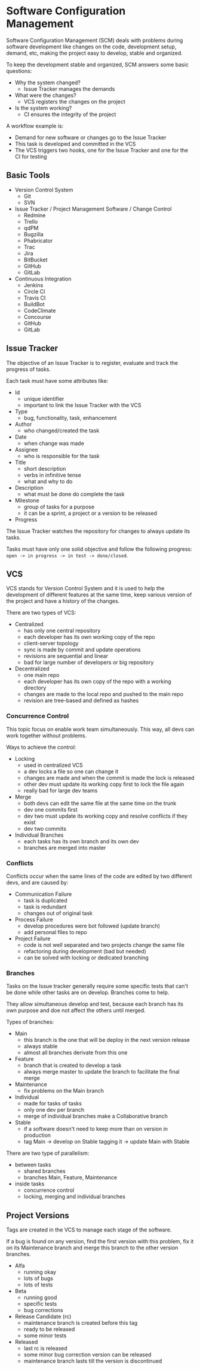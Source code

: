 # Software Configuration Management

Software Configuration Management (SCM) deals with problems during software development like changes on the code, development setup, demand, etc, making the project easy to develop, stable and organized.

To keep the development stable and organized, SCM answers some basic questions:
- Why the system changed?
  - Issue Tracker manages the demands
- What were the changes?
  - VCS registers the changes on the project
- Is the system working?
  - CI ensures the integrity of the project

A workflow example is:
  - Demand for new software or changes go to the Issue Tracker
  - This task is developed and committed in the VCS
  - The VCS triggers two hooks, one for the Issue Tracker and one for the CI for testing

## Basic Tools
- Version Control System
  - Git
  - SVN
- Issue Tracker / Project Management Software / Change Control
  - Redmine
  - Trello
  - qdPM
  - Bugzilla
  - Phabricator
  - Trac
  - Jira
  - BitBucket
  - GitHub
  - GitLab
- Continuous Integration
  - Jenkins
  - Circle CI
  - Travis CI
  - BuildBot
  - CodeClimate
  - Concourse
  - GitHub
  - GitLab

## Issue Tracker
The objective of an Issue Tracker is to register, evaluate and track the progress of tasks.

Each task must have some attributes like:

- Id
  - unique identifier
  - important to link the Issue Tracker with the VCS
- Type
  - bug, functionality, task, enhancement
- Author
  - who changed/created the task
- Date
  - when change was made
- Assignee
  - who is responsible for the task
- Title
  - short description
  - verbs in infinitive tense
  - what and why to do
- Description
  - what must be done do complete the task
- Milestone
  - group of tasks for a purpose
  - it can be a sprint, a project or a version to be released
- Progress

The Issue Tracker watches the repository for changes to always update its tasks.

Tasks must have only one solid objective and follow the following progress: `open -> in progress -> in test -> done/closed`.

## VCS
VCS stands for Version Control System and it is used to help the development of different features at the same time, keep various version of the project and have a history of the changes.

There are two types of VCS:
- Centralized
  - has only one central repository
  - each developer has its own working copy of the repo
  - client-server topology
  - sync is made by commit and update operations
  - revisions are sequential and linear
  - bad for large number of developers or big repository
- Decentralized
  - one main repo
  - each developer has its own copy of the repo with a working directory
  - changes are made to the local repo and pushed to the main repo
  - revision are tree-based and defined as hashes

### Concurrence Control
This topic focus on enable work team simultaneously. This way, all devs can work together without problems.

Ways to achieve the control:

- Locking
  - used in centralized VCS
  - a dev locks a file so one can change it
  - changes are made and when the commit is made the lock is released
  - other dev must update its working copy first to lock the file again
  - really bad for large dev teams
- Merge
  - both devs can edit the same file at the same time on the trunk
  - dev one commits first
  - dev two must update its working copy and resolve conflicts if they exist
  - dev two commits
- Individual Branches
  - each tasks has its own branch and its own dev
  - branches are merged into master

### Conflicts
Conflicts occur when the same lines of the code are edited by two different devs, and are caused by:
- Communication Failure
  - task is duplicated
  - task is redundant
  - changes out of original task
- Process Failure
  - develop procedures were bot followed (update branch)
  - add personal files to repo
- Project Failure
  - code is not well separated and two projects change the same file
  - refactoring during development (bad but needed)
  - can be solved with locking or dedicated branching

### Branches
Tasks on the Issue tracker generally require some specific tests that can't be done while other tasks are on develop. Branches come to help.

They allow simultaneous develop and test, because each branch has its own purpose and doe not affect the others until merged.

Types of branches:
- Main
  - this branch is the one that will be deploy in the next version release
  - always stable
  - almost all branches derivate from this one
- Feature
  - branch that is created to develop a task
  - always merge master to update the branch to facilitate the final merge
- Maintenance
  - fix problems on the Main branch
- Individual
  - made for tasks of tasks
  - only one dev per branch
  - merge of individual branches make a Collaborative branch
- Stable
  - if a software doesn't need to keep more than on version in production
  - tag Main -> develop on Stable tagging it -> update Main with Stable

There are two type of parallelism:
- between tasks
  - shared branches
  - branches Main, Feature, Maintenance
- inside tasks
  - concurrence control
  - locking, merging and individual branches

## Project Versions
Tags are created in the VCS to manage each stage of the software.

If a bug is found on any version, find the first version with this problem, fix it on its Maintenance branch and merge this branch to the other version branches.

- Alfa
  - running okay
  - lots of bugs
  - lots of tests
- Beta
  - running good
  - specific tests
  - bug corrections
- Release Candidate (rc)
  - maintenance branch is created before this tag
  - ready to be released
  - some minor tests
- Released
  - last rc is released
  - some minor bug correction version can be released
  - maintenance branch lasts till the version is discontinued
